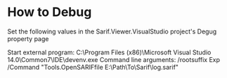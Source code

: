 ﻿How to Debug
============

Set the following values in the Sarif.Viewer.VisualStudio project's Degug property page

Start external program: C:\Program Files (x86)\Microsoft Visual Studio 14.0\Common7\IDE\devenv.exe
Command line arguments: /rootsuffix Exp /Command "Tools.OpenSARIFfile E:\Path\To\Sarif\log.sarif"
